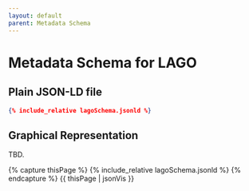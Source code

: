 ```yaml
---
layout: default
parent: Metadata Schema
---
```


# Metadata Schema for LAGO

## Plain JSON-LD file

```json
{% include_relative lagoSchema.jsonld %}
```


## Graphical Representation

TBD.

{% capture thisPage %}
    {% include_relative lagoSchema.jsonld %}
{% endcapture %}
{{ thisPage | jsonVis }}
